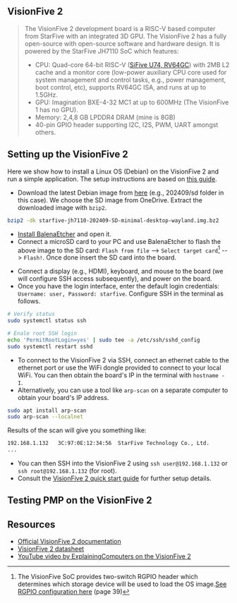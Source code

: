 ## VisionFive 2
> The VisionFive 2 development board is a RISC-V based computer from StarFive with an integrated 3D GPU. The VisionFive 2 has a fully open-source with open-source software and hardware design. It is powered by the StarFive JH7110 SoC which features:
>- CPU: Quad-core 64-bit RISC-V ([SiFive U74, RV64GC](https://starfivetech.com/uploads/u74_core_complex_manual_21G1.pdf)) with 2MB L2 cache and a monitor core (low-power auxiliary CPU core used for system management and control tasks, e.g., power management, boot control, etc), supports RV64GC ISA, and runs at up to 1.5GHz.
>- GPU: Imagination BXE-4-32 MC1 at up to 600MHz (The VisionFive  1 has no GPU).
>- Memory: 2,4,8 GB LPDDR4 DRAM (mine is 8GB)
>- 40-pin GPIO header supporting I2C, I2S, PWM, UART amongst others. 


## Setting up the VisionFive 2
Here we show how to install a Linux OS (Debian) on the VisionFive 2 and run a simple application. The setup instructions are based on [this guide](https://doc-en.rvspace.org/VisionFive2/PDF/VisionFive2_QSG.pdf).
- Download the latest Debian image from [here](https://debian.starfivetech.com/) (e.g., 202409/sd folder in this case). We choose the SD image from OneDrive. Extract the downloaded image with `bzip2`.
```bash
bzip2 -dk starfive-jh7110-202409-SD-minimal-desktop-wayland.img.bz2 
```
- [Install BalenaEtcher](https://etcher.balena.io/) and open it.
- Connect a microSD card to your PC and use BalenaEtcher to flash the above image to the SD card: `Flash from file` --> `Select target card`[^1] --> `Flash!`. Once done insert the SD card into the board. 
<!--Setup the boot mode by toggling the [RGPIO buttons](https://doc-en.rvspace.org/VisionFive2/PDF/VisionFive2_QSG.pdf) (page 39) accordingly. We use the SD card in our case which corresponds to `SDIO 3.0 mode`: `RGPIO_1 = L(0)` and `RGPIO_0 = H(1)` (use a small pin to toggle the buttons).-->
- Connect a display (e.g., HDMI), keyboard, and mouse to the board (we will configure SSH access subsequently), and power on the board.
- Once you have the login interface, enter the default login credentials: `Username: user, Password: starfive`. Configure SSH in the terminal as follows.
```bash
# Verify status
sudo systemctl status ssh

# Enale root SSH login
echo 'PermitRootLogin=yes' | sudo tee -a /etc/ssh/sshd_config
sudo systemctl restart sshd
```

- To connect to the VisionFive 2 via SSH, connect an ethernet cable to the ethernet port or use the WiFi dongle provided to connect to your local WiFi. You can then obtain the board's IP in the terminal with `hostname -I`.
- Alternatively, you can use a tool like `arp-scan` on a separate computer to obtain your board's IP address.
```bash
sudo apt install arp-scan
sudo arp-scan --localnet
```
Results of the scan will give you something like:
```bash
192.168.1.132   3C:97:0E:12:34:56  StarFive Technology Co., Ltd.
...
```
- You can then SSH into the VisionFive 2 using `ssh user@192.168.1.132` or `ssh root@192.168.1.132` (for root). 
- Consult the [VisionFive 2 quick start guide](https://doc-en.rvspace.org/VisionFive2/PDF/VisionFive2_QSG.pdf) for further setup details.



## Testing PMP on the VisionFive 2















## Resources
- [Official VisionFive 2 documentation](https://doc-en.rvspace.org/VisionFive2/PDF/VisionFive2_QSG.pdf)
- [VisionFive 2 datasheet](https://doc-en.rvspace.org/VisionFive2/PDF/VisionFive2_Datasheet.pdf)
- [YouTube video by ExplainingComputers on the VisionFive 2](https://www.youtube.com/watch?v=ykKnc86UtXg)



[^1]: The VisionFive SoC provides two-switch RGPIO header which determines which storage device will be used to load the OS image.[See RGPIO configuration here](https://doc-en.rvspace.org/VisionFive2/PDF/VisionFive2_QSG.pdf) (page 39)